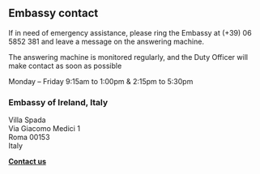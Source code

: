 ## Embassy contact

If in need of emergency assistance, please ring the Embassy at (+39) 06 5852 381 and leave a message on the answering machine.

The answering machine is monitored regularly, and the Duty Officer will make contact as soon as possible

Monday – Friday 9:15am to 1:00pm & 2:15pm to 5:30pm

### Embassy of Ireland, Italy

Villa Spada   
Via Giacomo Medici 1   
Roma 00153   
Italy

[**Contact us**](/en/italy/rome/contact/)